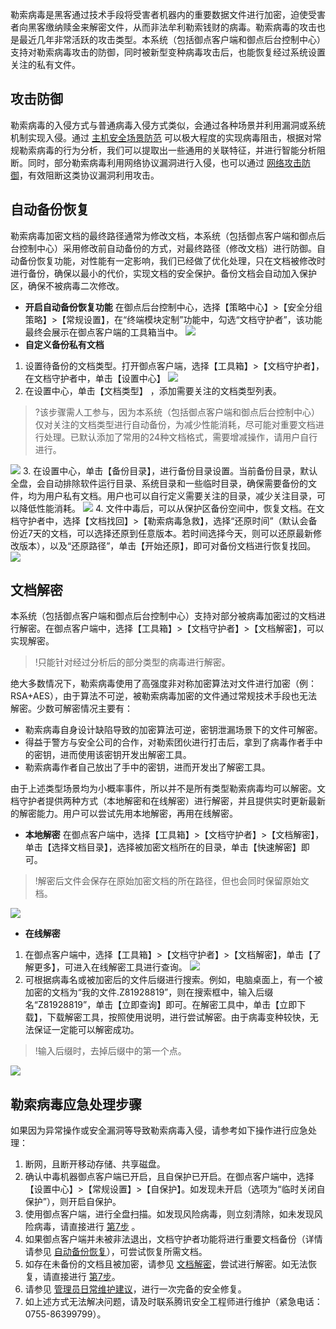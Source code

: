 
勒索病毒是黑客通过技术手段将受害者机器内的重要数据文件进行加密，迫使受害者向黑客缴纳赎金来解密文件，从而非法牟利勒索钱财的病毒。勒索病毒的攻击也是最近几年非常活跃的攻击类型。本系统（包括御点客户端和御点后台控制中心）支持对勒索病毒攻击的防御，同时被新型变种病毒攻击后，也能恢复经过系统设置关注的私有文件。

## 攻击防御
勒索病毒的入侵方式与普通病毒入侵方式类似，会通过各种场景并利用漏洞或系统机制实现入侵。通过 [主机安全场景防范](https://cloud.tencent.com/document/product/1009/40591) 可以极大程度的实现病毒阻击，根据对常规勒索病毒的行为分析，我们可以提取出一些通用的关联特征，并进行智能分析阻断。同时，部分勒索病毒利用网络协议漏洞进行入侵，也可以通过 [网络攻击防御](https://cloud.tencent.com/document/product/1009/40592)，有效阻断这类协议漏洞利用攻击。

<span id="zdbf"></span>
## 自动备份恢复
勒索病毒加密文档的最终路径通常为修改文档，本系统（包括御点客户端和御点后台控制中心）采用修改前自动备份的方式，对最终路径（修改文档）进行防御。自动备份恢复功能，对性能有一定影响，我们已经做了优化处理，只在文档被修改时进行备份，确保以最小的代价，实现文档的安全保护。备份文档会自动加入保护区，确保不被病毒二次修改。

  - **开启自动备份恢复功能**
在御点后台控制中心，选择【策略中心】>【安全分组策略】>【常规设置】，在“终端模块定制”功能中，勾选“文档守护者”，该功能最终会展示在御点客户端的工具箱当中。
![](https://main.qcloudimg.com/raw/027ed61c31b4e3d9f0aba672394a475a.png)
  - **自定义备份私有文档**
1. 设置待备份的文档类型。打开御点客户端，选择【工具箱】>【文档守护者】，在文档守护者中，单击【设置中心】
 ![](https://main.qcloudimg.com/raw/8c3d9447b5e6b01f948d92bc179272e6.png)
2. 在设置中心，单击【文档类型】 ，添加需要关注的文档类型列表。
>?该步骤需人工参与，因为本系统（包括御点客户端和御点后台控制中心）仅对关注的文档类型进行自动备份，为减少性能消耗，尽可能对重要文档进行处理。已默认添加了常用的24种文档格式，需要增减操作，请用户自行进行。
>
![](https://main.qcloudimg.com/raw/e203ea885fbea4d4f448b937085526c0.png)
3. 在设置中心，单击【备份目录】，进行备份目录设置。当前备份目录，默认全盘，会自动排除软件运行目录、系统目录和一些临时目录，确保需要备份的文件，均为用户私有文档。用户也可以自行定义需要关注的目录，减少关注目录，可以降低性能消耗。
![](https://main.qcloudimg.com/raw/708a07282b2acdb22c7ffd090240cffe.png)
4. 文件中毒后，可以从保护区备份空间中，恢复文档。在文档守护者中，选择【文档找回】>【勒索病毒急救】，选择“还原时间”（默认会备份近7天的文档，可以选择还原到任意版本。若时间选择今天，则可以还原最新修改版本），以及“还原路径”，单击【开始还原】，即可对备份文档进行恢复找回。
![](https://main.qcloudimg.com/raw/e9a9183abfcd8a712c33a591dc0fd915.png)

<span id="wdjm"></span>
## 文档解密
本系统（包括御点客户端和御点后台控制中心）支持对部分被病毒加密过的文档进行解密。在御点客户端中，选择【工具箱】>【文档守护者】>【文档解密】，可以实现解密。
>!只能针对经过分析后的部分类型的病毒进行解密。

绝大多数情况下，勒索病毒使用了高强度非对称加密算法对文件进行加密（例：RSA+AES），由于算法不可逆，被勒索病毒加密的文件通过常规技术手段也无法解密。少数可解密情况主要有：
- 勒索病毒自身设计缺陷导致的加密算法可逆，密钥泄漏场景下的文件可解密。
- 得益于警方与安全公司的合作，对勒索团伙进行打击后，拿到了病毒作者手中的密钥，进而使用该密钥开发出解密工具。
- 勒索病毒作者自己放出了手中的密钥，进而开发出了解密工具。

由于上述类型场景均为小概率事件，所以并不是所有类型勒索病毒均可以解密。文档守护者提供两种方式（本地解密和在线解密）进行解密，并且提供实时更新最新的解密能力。用户可以尝试先用本地解密，再用在线解密。
 - **本地解密**
在御点客户端中，选择【工具箱】>【文档守护者】>【文档解密】，单击【选择文档目录】，选择被加密文档所在的目录，单击【快速解密】即可。
>!解密后文件会保存在原始加密文档的所在路径，但也会同时保留原始文档。
>
![](https://main.qcloudimg.com/raw/a37e3f89366fbcabf68bedd15273c926.png)  
 - **在线解密**
1. 在御点客户端中，选择【工具箱】>【文档守护者】>【文档解密】，单击【了解更多】，可进入在线解密工具进行查询。
![](https://main.qcloudimg.com/raw/d084cece3f82af0de69c89be202890b7.png)
2. 可根据病毒名或被加密后的文件后缀进行搜索。例如，电脑桌面上，有一个被加密的文档为“我的文件.Z81928819”，则在搜索框中，输入后缀名“Z81928819”，单击【立即查询】即可。在解密工具中，单击【立即下载】，下载解密工具，按照使用说明，进行尝试解密。由于病毒变种较快，无法保证一定能可以解密成功。
>!输入后缀时，去掉后缀中的第一个点。
>
![](https://main.qcloudimg.com/raw/60ef5c6355495750b4fc0648e3b0e169.png)



## 勒索病毒应急处理步骤
如果因为异常操作或安全漏洞等导致勒索病毒入侵，请参考如下操作进行应急处理：
1. 断网，且断开移动存储、共享磁盘。
2. 确认中毒机器御点客户端已开启，且自保护已开启。在御点客户端中，选择【设置中心】>【常规设置】>【自保护】。如发现未开启（选项为“临时关闭自保护”），则开启自保护。
3. 使用御点客户端，进行全盘扫描。如发现风险病毒，则立刻清除，如未发现风险病毒，请直接进行 [第7步](#7) 。
4. 如果御点客户端并未被非法退出，文档守护者功能将进行重要文档备份（详情请参见 [自动备份恢复](#zdbf)），可尝试恢复所需文档。
5. 如存在未备份的文档且被加密，请参见 [文档解密](#wdjm)，尝试进行解密。如无法恢复，请直接进行 [第7步](#7)。
6. 请参见 [管理员日常维护建议](https://cloud.tencent.com/document/product/1009/40586)，进行一次完备的安全修复。
7. 如上述方式无法解决问题，请及时联系腾讯安全工程师进行维护（紧急电话：0755-86399799）。
